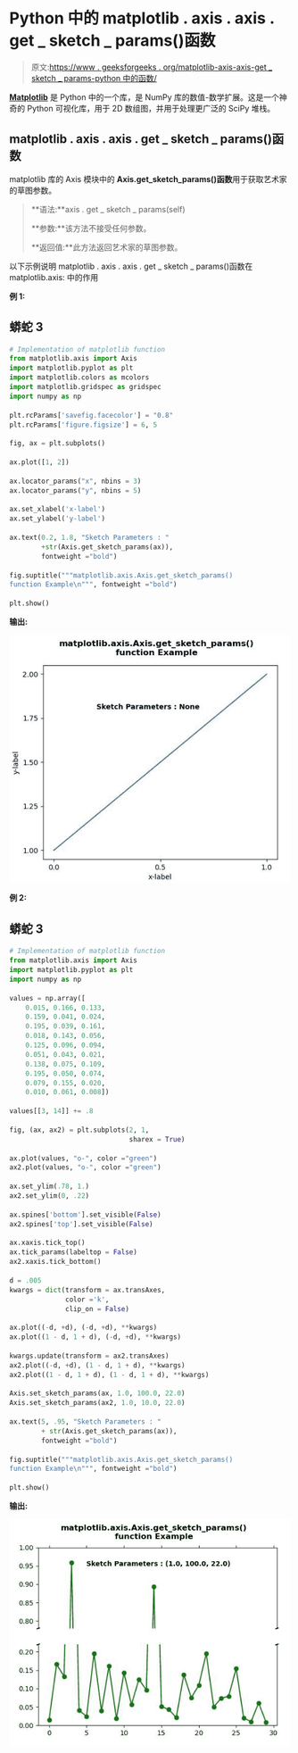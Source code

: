 # Python 中的 matplotlib . axis . axis . get _ sketch _ params()函数

> 原文:[https://www . geeksforgeeks . org/matplotlib-axis-axis-get _ sketch _ params-python 中的函数/](https://www.geeksforgeeks.org/matplotlib-axis-axis-get_sketch_params-function-in-python/)

[**Matplotlib**](https://www.geeksforgeeks.org/python-introduction-matplotlib/) 是 Python 中的一个库，是 NumPy 库的数值-数学扩展。这是一个神奇的 Python 可视化库，用于 2D 数组图，并用于处理更广泛的 SciPy 堆栈。

## matplotlib . axis . axis . get _ sketch _ params()函数

matplotlib 库的 Axis 模块中的 **Axis.get_sketch_params()函数**用于获取艺术家的草图参数。

> **语法:**axis . get _ sketch _ params(self)
> 
> **参数:**该方法不接受任何参数。
> 
> **返回值:**此方法返回艺术家的草图参数。

以下示例说明 matplotlib . axis . axis . get _ sketch _ params()函数在 matplotlib.axis:
中的作用

**例 1:**

## 蟒蛇 3

```py
# Implementation of matplotlib function
from matplotlib.axis import Axis
import matplotlib.pyplot as plt  
import matplotlib.colors as mcolors  
import matplotlib.gridspec as gridspec  
import numpy as np  

plt.rcParams['savefig.facecolor'] = "0.8"
plt.rcParams['figure.figsize'] = 6, 5

fig, ax = plt.subplots()  

ax.plot([1, 2])  

ax.locator_params("x", nbins = 3)  
ax.locator_params("y", nbins = 5)  

ax.set_xlabel('x-label')  
ax.set_ylabel('y-label')  

ax.text(0.2, 1.8, "Sketch Parameters : "
        +str(Axis.get_sketch_params(ax)),   
        fontweight ="bold")

fig.suptitle("""matplotlib.axis.Axis.get_sketch_params()
function Example\n""", fontweight ="bold")  

plt.show()
```

**输出:**

![](img/46527e4ead419bc07dd9ff0aef98cb0d.png)

**例 2:**

## 蟒蛇 3

```py
# Implementation of matplotlib function
from matplotlib.axis import Axis
import matplotlib.pyplot as plt  
import numpy as np  

values = np.array([  
    0.015, 0.166, 0.133,  
    0.159, 0.041, 0.024,  
    0.195, 0.039, 0.161,  
    0.018, 0.143, 0.056,  
    0.125, 0.096, 0.094,  
    0.051, 0.043, 0.021,  
    0.138, 0.075, 0.109,  
    0.195, 0.050, 0.074,  
    0.079, 0.155, 0.020,  
    0.010, 0.061, 0.008])  

values[[3, 14]] += .8

fig, (ax, ax2) = plt.subplots(2, 1,  
                              sharex = True)  

ax.plot(values, "o-", color ="green")  
ax2.plot(values, "o-", color ="green")  

ax.set_ylim(.78, 1.)   
ax2.set_ylim(0, .22)  

ax.spines['bottom'].set_visible(False)  
ax2.spines['top'].set_visible(False)  

ax.xaxis.tick_top()  
ax.tick_params(labeltop = False)  
ax2.xaxis.tick_bottom()  

d = .005
kwargs = dict(transform = ax.transAxes,   
              color ='k',   
              clip_on = False)  

ax.plot((-d, +d), (-d, +d), **kwargs)         
ax.plot((1 - d, 1 + d), (-d, +d), **kwargs)   

kwargs.update(transform = ax2.transAxes)    
ax2.plot((-d, +d), (1 - d, 1 + d), **kwargs)  
ax2.plot((1 - d, 1 + d), (1 - d, 1 + d), **kwargs)   

Axis.set_sketch_params(ax, 1.0, 100.0, 22.0)  
Axis.set_sketch_params(ax2, 1.0, 10.0, 22.0) 

ax.text(5, .95, "Sketch Parameters : "
        + str(Axis.get_sketch_params(ax)),   
        fontweight ="bold") 

fig.suptitle("""matplotlib.axis.Axis.get_sketch_params()
function Example\n""", fontweight ="bold")  

plt.show()
```

**输出:**

![](img/a5a8ac51cf1c3c6bb4efc3075165bd82.png)
